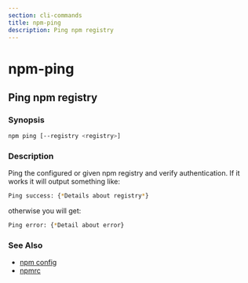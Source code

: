 ```yaml
---
section: cli-commands
title: npm-ping
description: Ping npm registry
---
```


# npm-ping

## Ping npm registry

### Synopsis

```bash
npm ping [--registry <registry>]
```

### Description

Ping the configured or given npm registry and verify authentication.
If it works it will output something like:

```bash
Ping success: {*Details about registry*}
```
otherwise you will get:
```bash
Ping error: {*Detail about error}
```

### See Also

* [npm config](/cli-commands/npm-config)
* [npmrc](/configuring-npm/npmrc)
